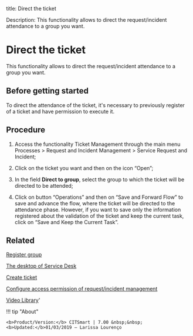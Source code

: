 title: Direct the ticket

Description: This functionality allows to direct the request/incident attendance to a group you want.

# Direct the ticket
This functionality allows to direct the request/incident attendance to a group you want.

Before getting started
--------------------------

To direct the attendance of the ticket, it's necessary to previously register of
a ticket and have permission to execute it.

Procedure
-------------

1.  Access the functionality Ticket Management through the main menu Processes
    \> Request and Incident Management \> Service Request and Incident;

2.  Click on the ticket you want and then on the icon “Open”;

3.  In the field **Direct to group**, select the group to which the ticket will
    be directed to be attended;

4.  Click on button “Operations” and then on “Save and Forward Flow” to save and
    advance the flow, where the ticket will be directed to the attendance phase.
    However, if you want to save only the information registered about the
    validation of the ticket and keep the current task, click on “Save and Keep
    the Current Task”.

Related
------------

[Register group](/en-us/citsmart-7/initial-settings/access-settings/user/register-groups.html)

[The desktop of Service Desk](/en-us/citsmart-7/processes/tickets/use/desktop-of-service-desk.html)

[Create ticket](/en-us/citsmart-7/processes/tickets/use/create-ticket.html)

[Configure access permission of request/incident management](/en-us/citsmart-7/processes/tickets/configuration/access-ticket-management.html)

<i class='fa fa-youtube-play  fa-2x' style='color:#97ce17;vertical-align: middle;'> </i> [Video Library](https://www.youtube.com/playlist?list=PLB5qK2uzf2RNrJnhiXj3dbmgsm9-quhfz)'

!!! tip "About"

    <b>Product/Version:</b> CITSmart | 7.00 &nbsp;&nbsp;
    <b>Updated:</b>01/03/2019 – Larissa Lourenço


